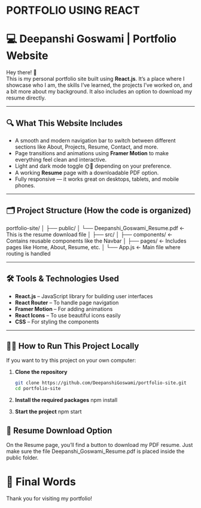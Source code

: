 # PORTFOLIO USING REACT
# 💻 Deepanshi Goswami | Portfolio Website

Hey there! 👋  
This is my personal portfolio site built using **React.js**. It’s a place where I showcase who I am, the skills I’ve learned, the projects I’ve worked on, and a bit more about my background. It also includes an option to download my resume directly.

---

## 🔍 What This Website Includes

- A smooth and modern navigation bar to switch between different sections like About, Projects, Resume, Contact, and more.
- Page transitions and animations using **Framer Motion** to make everything feel clean and interactive.
- Light and dark mode toggle 🌞🌙 depending on your preference.
- A working **Resume** page with a downloadable PDF option.
- Fully responsive — it works great on desktops, tablets, and mobile phones.

---

## 🗂 Project Structure (How the code is organized)

portfolio-site/
│
├── public/
│ └── Deepanshi_Goswami_Resume.pdf ← This is the resume download file
│
├── src/
│ ├── components/ ← Contains reusable components like the Navbar
│ ├── pages/ ← Includes pages like Home, About, Resume, etc.
│ └── App.js ← Main file where routing is handled

---

## 🛠️ Tools & Technologies Used

- **React.js** – JavaScript library for building user interfaces
- **React Router** – To handle page navigation
- **Framer Motion** – For adding animations
- **React Icons** – To use beautiful icons easily
- **CSS** – For styling the components

---

## 🧑‍💻 How to Run This Project Locally

If you want to try this project on your own computer:

1. **Clone the repository**
   ```bash
   git clone https://github.com/DeepanshiGoswami/portfolio-site.git
   cd portfolio-site
   
2. **Install the required packages**
   npm install
   
4. **Start the project**
   npm start

  ## 📄 Resume Download Option
On the Resume page, you’ll find a button to download my PDF resume.
Just make sure the file Deepanshi_Goswami_Resume.pdf is placed inside the public folder.

# 🌟 Final Words
Thank you for visiting my portfolio!
